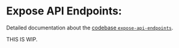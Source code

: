 # Expose API Endpoints:

Detailed documentation about the [codebase `expose-api-endpoints`](../../codebase/expose-api-endpoints/README.md).

THIS IS WIP.